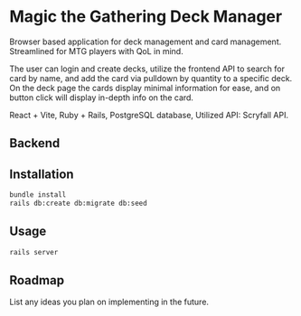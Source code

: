 # Magic the Gathering Deck Manager

Browser based application for deck management and card management.  
Streamlined for MTG players with QoL in mind.

The user can login and create decks, utilize the frontend API to search for card by name, and add the card via pulldown
by quantity to a specific deck.  On the deck page the cards display minimal information for ease, and on button click
will display in-depth info on the card.  

React + Vite, Ruby + Rails, PostgreSQL database, Utilized API: Scryfall API.

## Backend

## Installation

```bash
bundle install
rails db:create db:migrate db:seed
```

## Usage

```bash
rails server
```

## Roadmap

List any ideas you plan on implementing in the future.
